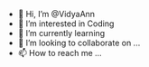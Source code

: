 - 👋 Hi, I’m @VidyaAnn
- 👀 I’m interested in Coding
- 🌱 I’m currently learning 
- 💞️ I’m looking to collaborate on ...
- 📫 How to reach me ...

<!---
VidyaAnn/VidyaAnn is a ✨ special ✨ repository because its `README.md` (this file) appears on your GitHub profile.
You can click the Preview link to take a look at your changes.
--->
